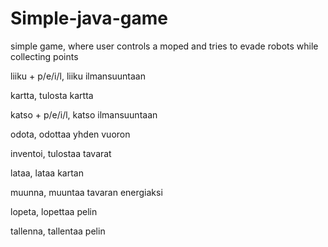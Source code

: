 # Simple-java-game
simple game, where user controls a moped and tries to evade robots while collecting points

liiku + p/e/i/l, liiku ilmansuuntaan

kartta, tulosta kartta

katso + p/e/i/l, katso ilmansuuntaan

odota, odottaa yhden vuoron

inventoi, tulostaa tavarat

lataa, lataa kartan

muunna, muuntaa tavaran energiaksi

lopeta, lopettaa pelin

tallenna, tallentaa pelin
